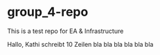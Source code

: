# group_4-repo
<p>
This is a test repo for EA & Infrastructure
<p>
Hallo,
Kathi
schreibt
10 
Zeilen
bla
bla bla
bla bla bla
